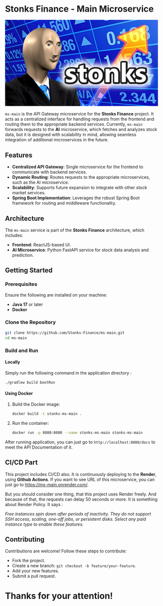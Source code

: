 # Stonks Finance - Main Microservice
![](./readme_images/stonks-image.jpg)

`ms-main` is the API Gateway microservice for the **Stonks Finance** project. It acts as a centralized interface for handling requests from the frontend and routing them to the appropriate backend services. Currently, `ms-main` forwards requests to the **AI** microservice, which fetches and analyzes stock data, but it is designed with scalability in mind, allowing seamless integration of additional microservices in the future.

## Features
- **Centralized API Gateway**: Single microservice for the frontend to communicate with backend services.
- **Dynamic Routing**: Routes requests to the appropriate microservices, such as the AI microservice.
- **Scalability**: Supports future expansion to integrate with other stock market services.
- **Spring Boot Implementation**: Leverages the robust Spring Boot framework for routing and middleware functionality.

## Architecture
The `ms-main` service is part of the **Stonks Finance** architecture, which includes:
- **Frontend**: ReactJS-based UI.
- **AI Microservice**: Python FastAPI service for stock data analysis and prediction.

## Getting Started
### Prerequisites
Ensure the following are installed on your machine:
- **Java 17** or later
- **Docker** 

### Clone the Repository
```bash
git clone https://github.com/Stonks-Finance/ms-main.git
cd ms-main
```


### Build and Run

#### Locally
Simply run the following command in the application directory : 
```bash
./gradlew build bootRun
```

#### Using Docker
1. Build the Docker image:
   ```bash
   docker build -t stonks-ms-main .
   ```
2. Run the container:
   ```bash
   docker run -p 8080:8080 --name stonks-ms-main stonks-ms-main
   ```

After running application, you can just go to `http://localhost:8080/docs` to meet the API Documentation of it. 

## CI/CD Part
This project includes CI/CD also. It is continuously deploying to the **Render**, using **Github Actions**. If you want to see URL of this microservice, you can just go to <a href="https://ms-main.onrender.com/">https://ms-main.onrender.com/</a>. 

But you should consider one thing, that this project uses Render freely. And because of that, the requests can delay 50 seconds or more. It is something about Render Policy. It says : 

<i>
Free instances spin down after periods of inactivity. They do not support SSH access, scaling, one-off jobs, or persistent disks. Select any paid instance type to enable these features.
</i>

## Contributing
Contributions are welcome! Follow these steps to contribute:
* Fork the project.
* Create a new branch: `git checkout -b feature/your-feature`. 
* Add your new features.
* Submit a pull request. 

# Thanks for your attention! 